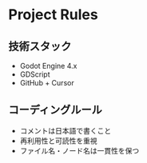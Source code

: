 # Project Rules

## 技術スタック
- Godot Engine 4.x
- GDScript
- GitHub + Cursor

## コーディングルール
- コメントは日本語で書くこと
- 再利用性と可読性を重視
- ファイル名・ノード名は一貫性を保つ